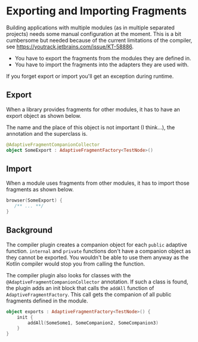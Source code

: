 # Exporting and Importing Fragments

Building applications with multiple modules (as in multiple separated projects) needs some manual 
configuration at the moment. This is a bit cumbersome but needed because of the current limitations 
of the compiler, see https://youtrack.jetbrains.com/issue/KT-58886.

* You have to export the fragments from the modules they are defined in.
* You have to import the fragments into the adapters they are used with.

If you forget export or import you'll get an exception during runtime.

## Export

When a library provides fragments for other modules, it has to have an export object as shown below.

The name and the place of this object is not important (I think...), the annotation and the superclass is.

```kotlin
@AdaptiveFragmentCompanionCollector
object SomeExport : AdaptiveFragmentFactory<TestNode>()
```

## Import

When a module uses fragments from other modules, it has to import those fragments as shown below.

```kotlin
browser(SomeExport) {
   /** ... **/   
}
```

## Background

The compiler plugin creates a companion object for each `public` adaptive function.
`internal` and `private` functions don't have a companion object as they cannot be exported. You
wouldn't be able to use them anyway as the Kotlin compiler would stop you from calling the function.

The compiler plugin also looks for classes with the `@AdaptiveFragmentCompanionCollector` annotation. If such
a class is found, the plugin adds an init block that calls the `addAll` function of `AdaptiveFragmentFactory`.
This call gets the companion of all public fragments defined in the module.

```kotlin
object exports : AdaptiveFragmentFactory<TestNode>() {
    init {
        addAll(SomeSome1, SomeCompanion2, SomeCompanion3)
    }
}
```